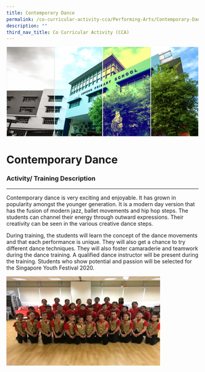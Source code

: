 ```yaml
---
title: Contemporary Dance
permalink: /co-curricular-activity-cca/Performing-Arts/Contemporary-Dance/
description: ""
third_nav_title: Co Curricular Activity (CCA)
---
```


![](/images/Banner.png)

Contemporary Dance 
===================

### Activity/ Training Description
------------------------------

Contemporary dance is very exciting and enjoyable. It has grown in popularity amongst the younger generation. It is a modern day version that has the fusion of modern jazz, ballet movements and hip hop steps. The students can channel their energy through outward expressions. Their creativity can be seen in the various creative dance steps.   
  
During training, the students will learn the concept of the dance movements and that each performance is unique. They will also get a chance to try different dance techniques. They will also foster camaraderie and teamwork during the dance training. A qualified dance instructor will be present during the training. Students who show potential and passion will be selected for the Singapore Youth Festival 2020.


<img src="/images/ContempDance_CCA2020.jpg" style="width:80%">